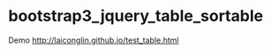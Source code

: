 bootstrap3_jquery_table_sortable
================================
Demo
http://laiconglin.github.io/test_table.html

